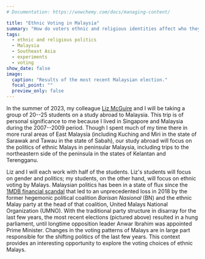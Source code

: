 ```yaml
---
# Documentation: https://wowchemy.com/docs/managing-content/

title: "Ethnic Voting in Malaysia"
summary: "How do voters ethnic and religious identities affect who they vote for? On a study abroad in the summer of 2023, my students will study the case of ethnic Malays in Malaysia."
tags:
  - ethnic and religious politics
  - Malaysia
  - Southeast Asia
  - experiments
  - voting
show_date: false
image:
  caption: "Results of the most recent Malaysian election."
  focal_point: ""
  preview_only: false
---
```

In the summer of 2023, my colleague [Liz McGuire](https://fhssfaculty.byu.edu/directory/liz-mcguire) and I will be taking a group of 20--25 students on a study abroad to Malaysia. This trip is of personal significance to me because I lived in Singapore and Malaysia during the 2007--2009 period. Though I spent much of my time there in more rural areas of East Malaysia (including Kuching and Miri in the state of Sarawak and Tawau in the state of Sabah), our study abroad will focus on the politics of ethnic Malays in peninsular Malaysia, including trips to the northeastern side of the peninsula in the states of Kelantan and Terengganu.

Liz and I will each work with half of the students. Liz's students will focus on gender and politics; my students, on the other hand, will focus on ethnic voting by Malays. Malaysian politics has been in a state of flux since the [1MDB financial scandal](https://en.wikipedia.org/wiki/1Malaysia_Development_Berhad_scandal) that led to an unprecedented loss in 2018 by the former hegemonic political coalition *Barisan Nasional* (BN) and the ethnic Malay party at the head of that coalition, United Malays National Organization (UMNO). With the traditional party structure in disarray for the last few years, the most recent elections (pictured above) resulted in a hung parliament, until longtime opposition leader Anwar Ibrahim was appointed Prime Minister. Changes in the voting patterns of Malays are in large part responsible for the shifting politics of the last few years. This context provides an interesting opportunity to explore the voting choices of ethnic Malays.
